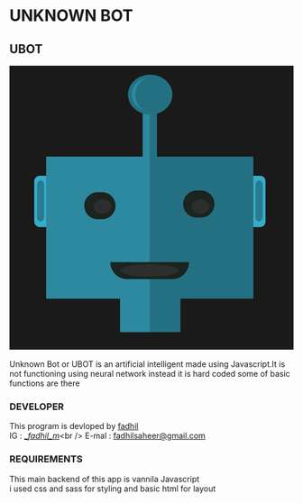 UNKNOWN BOT
============

## UBOT
<img src="./images/logo512.png" />

Unknown Bot or UBOT is an artificial intelligent
made using Javascript.It is not functioning using neural network instead
it is hard coded some of basic functions are there

### DEVELOPER
This program is devloped by [fadhil](https://fadhilsaheer.github.io/fadhil/)<br />
IG : [__fadhil_m_](https://www.instagram.com/__fadhil_m_)<br />
E-mal : fadhilsaheer@gmail.com<br />

### REQUIREMENTS
This main backend of this app is vannila Javascript</br >
i used css and sass for styling and basic html for layout

